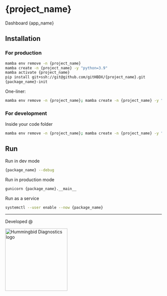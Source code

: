 # {project_name}
Dashboard {app_name}

## Installation

### For production

```bash
mamba env remove -n {project_name} 
mamba create -n {project_name} -y "python=3.9"
mamba activate {project_name}
pip install git+ssh://git@github.com/gitHBDX/{project_name}.git
{package_name}-init
```

One-liner:

```bash
mamba env remove -n {project_name}; mamba create -n {project_name} -y "python=3.9" && mamba activate {project_name} && pip install git+ssh://git@github.com/gitHBDX/{project_name}.git && {package_name}-init
```

### For development

Inside your code folder

```bash
mamba env remove -n {project_name}; mamba create -n {project_name} -y "python=3.9" && mamba activate {project_name} && git clone git@github.com:gitHBDX/{project_name}.git && cd {project_name} && pip install -e .
```

## Run

Run in dev mode

```bash
{package_name} --debug
````

Run in production mode

```bash
gunicorn {package_name}.__main__
```

Run as a service

```bash
systemctl --user enable --now {package_name}
```

-----

<p>Developed @</p>
<img src="https://www.hummingbird-diagnostics.com/application/files/4214/6893/9202/logo.png" alt="Hummingbid Diagnostics logo" width="200"/>
